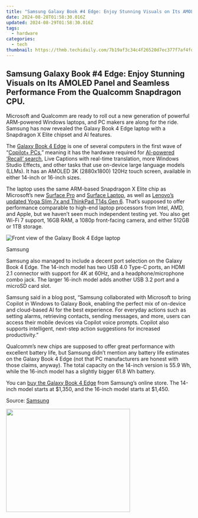 ```yaml
---
title: "Samsung Galaxy Book #4 Edge: Enjoy Stunning Visuals on Its AMOLED Panel and Seamless Performance From the Qualcomm Snapdragon CPU."
date: 2024-08-28T01:58:30.016Z
updated: 2024-08-29T01:58:30.016Z
tags:
  - hardware
categories:
  - tech
thumbnail: https://thmb.techidaily.com/7b19af3c34c4f26520d7ec377f7af4fd1103c8587d1f8befab5026af1dd9a904.jpg
---
```


## Samsung Galaxy Book #4 Edge: Enjoy Stunning Visuals on Its AMOLED Panel and Seamless Performance From the Qualcomm Snapdragon CPU.

Microsoft and Qualcomm are ready to roll out a new generation of powerful ARM-powered Windows laptops, and PC makers are along for the ride. Samsung has now revealed the Galaxy Book 4 Edge laptop with a Snapdragon X Elite chipset and AI features.

 The [Galaxy Book 4 Edge](https://shop-links.co/link/?exclusive=1&publisher_slug=itechdaily19598&url=https%3A%2F%2Fwww.samsung.com%2Fus%2Fcomputing%2Fgalaxy-books%2Fgalaxy-book4-edge%2Fbuy%2Fgalaxy-book4-edge-14-qualcomm-snapdragon-x-elite-512gb-sapphire-blue-np940xma-kb1us%2F) is one of several computers in the first wave of “[Copilot+ PCs](https://change-location.techidaily.com/how-to-stop-my-spouse-from-spying-on-my-motorola-moto-g24-drfone-by-drfone-virtual-android/),” meaning it has the hardware required for [AI-powered ‘Recall’ search](https://tech-hub.techidaily.com/leveraging-chatgpt-for-effective-meditation-routines-a-step-by-step-guide/), Live Captions with real-time translation, more Windows Studio Effects, and other tasks that use on-device large language models (LLMs). It has an AMOLED 3K (2880x1800) 120Hz touch screen, available in either 14-inch or 16-inch sizes.

 The laptop uses the same ARM-based Snapdragon X Elite chip as Microsoft’s new [Surface Pro](https://extra-resources.techidaily.com/enhancing-stories-through-animations-with-movie-maker/) and [Surface Laptop](https://android-unlock.techidaily.com/how-to-change-samsung-lock-screen-clock-in-seconds-by-drfone-android/), as well as [Lenovo’s updated Yoga Slim 7x and ThinkPad T14s Gen 6](https://twitter-videos.techidaily.com/in-2024-social-media-showdown-twitters-toptiktok-selection/). That’s supposed to offer performance comparable to high-end laptop processors from Intel, AMD, and Apple, but we haven’t seen much independent testing yet. You also get Wi-Fi 7 support, 16GB RAM, a 1080p front-facing camera, and either 512GB or 1TB storage.

![Front view of the Galaxy Book 4 Edge laptop](https://static1.howtogeekimages.com/wordpress/wp-content/uploads/2024/05/galaxybook.jpg) 

Samsung

 Samsung also managed to include a decent port selection on the Galaxy Book 4 Edge. The 14-inch model has two USB 4.0 Type-C ports, an HDMI 2.1 connector with support for 4K at 60Hz, and a headphone/microphone combo jack. The larger 16-inch model adds another USB 3.2 port and a microSD card slot.

 Samsung said in a blog post, “Samsung collaborated with Microsoft to bring Copilot in Windows to Galaxy Book, enabling the perfect mix of on-device and cloud-based AI for the best experience. For everyday actions such as setting alarms, retrieving contacts, sending messages, and more, users can access their mobile devices via Copilot voice prompts. Copilot also supports intelligent, next-step action suggestions for increased productivity.”

 Qualcomm’s new chips are supposed to offer great performance with excellent battery life, but Samsung didn’t mention any battery life estimates on the Galaxy Book 4 Edge (not that PC manufacturers are honest with those claims, anyway). The total capacity on the 14-inch version is 55.9 Wh, while the 16-inch model has a slightly bigger 61.8 Wh battery.

 You can [buy the Galaxy Book 4 Edge](https://shop-links.co/link/?exclusive=1&publisher_slug=itechdaily19598&url=https%3A%2F%2Fwww.samsung.com%2Fus%2Fcomputing%2Fgalaxy-books%2Fgalaxy-book4-edge%2Fbuy%2Fgalaxy-book4-edge-14-qualcomm-snapdragon-x-elite-512gb-sapphire-blue-np940xma-kb1us%2F) from Samsung’s online store. The 14-inch model starts at $1,350, and the 16-inch model starts at $1,450.

 Source: [Samsung](https://shop-links.co/link/?exclusive=1&publisher_slug=itechdaily19598&url=https%3A%2F%2Fnews.samsung.com%2Fus%2Fsamsung-galaxy-book4-edge-next-gen-ai-pc-expands-galaxy-ai-ecosystem%2F)

<ins class="adsbygoogle"
     style="display:block"
     data-ad-format="autorelaxed"
     data-ad-client="ca-pub-7571918770474297"
     data-ad-slot="1223367746"></ins>



<ins class="adsbygoogle"
     style="display:block"
     data-ad-client="ca-pub-7571918770474297"
     data-ad-slot="8358498916"
     data-ad-format="auto"
     data-full-width-responsive="true"></ins>



<!-- affiliate ads begin -->
<a href="https://getlyla.pxf.io/c/5597632/1455723/15391" target="_top" id="1455723"><img src="//a.impactradius-go.com/display-ad/15391-1455723" border="0" alt="" width="336" height="280"/></a><img height="0" width="0" src="https://imp.pxf.io/i/5597632/1455723/15391" style="position:absolute;visibility:hidden;" border="0" />
<!-- affiliate ads end -->